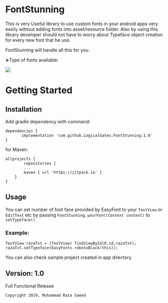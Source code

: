 # FontStunning
This is very Useful library to use custom fonts in your android apps very easily without adding fonts into asset/resource folder. Also by using this library developer should not have to worry about Typeface object creation for every new font that he use.

FontStunning will handle all this for you.

➤Type of fonts available:


![](https://raw.githubusercontent.com/vsvankhede/easyfonts/master/images/fontface_list.png)


# Getting Started

## Installation

Add gradle dependency with command:

```
dependencies {
       implementation 'com.github.LogicalGates:FontStunning:1.0'
}   
```

for Maven:

```
allprojects {
		repositories {
		...
		maven { url 'https://jitpack.io' }
	}
}
```

## Usage

You can set number of font face provided by EasyFont to your `TextView` or `EditText` etc by passing `FontStunning.yourFont(Context context)` to `setTypeface()`

### Example:

```
TextView razaTxt = (TextView) findViewById(R.id.razaTxt);
razaTxt.setTypeface(EasyFonts.robotoBlack(this));
```

You can also check sample project created in app directory.

## Version: 1.0

Full Functional Release

`Copyright 2019, Muhammad Raza Saeed`
